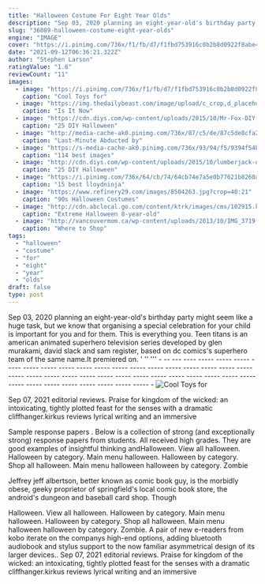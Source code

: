 ```yaml
---
title: "Halloween Costume For Eight Year Olds"
description: "Sep 03, 2020 planning an eight-year-old's birthday party might seem like a huge task, but we know that organising a special celebration for your child is important for you and for them. This is everything you"
slug: "36089-halloween-costume-eight-year-olds"
engine: "IMAGE"
cover: "https://i.pinimg.com/736x/f1/fb/d7/f1fbd753916c0b2b8d0922f8abe4afe7--kids-costumes-boys-boy-costumes.jpg"
date: "2021-09-12T06:36:21.322Z"
author: "Stephen Larson"
ratingValue: "1.6"
reviewCount: "11"
images:
  - image: "https://i.pinimg.com/736x/f1/fb/d7/f1fbd753916c0b2b8d0922f8abe4afe7--kids-costumes-boys-boy-costumes.jpg"
    caption: "Cool Toys for"
  - image: "https://img.thedailybeast.com/image/upload/c_crop,d_placeholder_euli9k,h_1440,w_2560,x_0,y_0/dpr_2.0/c_limit,w_740/fl_lossy,q_auto/v1492176505/articles/2015/09/29/is-it-now-slutoween-for-7-year-olds-really/150928-shire-kids-halloween-tease_iqjuuu"
    caption: "Is It Now"
  - image: "https://cdn.diys.com/wp-content/uploads/2015/10/Mr-Fox-DIY-Costume.jpg"
    caption: "25 DIY Halloween"
  - image: "http://media-cache-ak0.pinimg.com/736x/87/c5/de/87c5de8cfa2373f423c187530670ed76.jpg"
    caption: "Last-Minute Abducted by"
  - image: "https://s-media-cache-ak0.pinimg.com/736x/93/94/f5/9394f54bce7962530941904cb32ee454--vampire-kids-kid-halloween-costumes.jpg"
    caption: "114 best images"
  - image: "http://cdn.diys.com/wp-content/uploads/2015/10/lumberjack-diy-costume.jpg"
    caption: "25 DIY Halloween"
  - image: "https://i.pinimg.com/736x/64/cb/74/64cb74e7a5e0b77621b8260ad338a5d3--halloween-costumes-boys-ninja-costumes.jpg"
    caption: "15 best lloydninja"
  - image: "https://www.refinery29.com/images/8504263.jpg?crop=40:21"
    caption: "90s Halloween Costumes"
  - image: "http://cdn.abclocal.go.com/content/ktrk/images/cms/102915.ktrk-halloween-boy-18.jpg"
    caption: "Extreme Halloween 8-year-old"
  - image: "http://vancouvermom.ca/wp-content/uploads/2013/10/IMG_3719.jpg"
    caption: "Where to Shop"
tags:
  - "halloween"
  - "costume"
  - "for"
  - "eight"
  - "year"
  - "olds"
draft: false
type: post
---
```


Sep 03, 2020 planning an eight-year-old's birthday party might seem like a huge task, but we know that organising a special celebration for your child is important for you and for them. This is everything you. Teen titans is an american animated superhero television series developed by glen murakami, david slack and sam register, based on dc comics's superhero team of the same name.It premiered on. ' '' ''' - -- --- ---- ----- ----- ----- ----- ----- ----- ----- ----- ----- ----- ----- ----- ----- ----- ----- ----- ----- ----- ----- ----- ----- ----- ----- ----- ----- ----- ----- ----- ----- ----- ----- ----- ----- ----- ----- ----- ----- ----- ----- -
![Cool Toys for](https://i.pinimg.com/736x/f1/fb/d7/f1fbd753916c0b2b8d0922f8abe4afe7--kids-costumes-boys-boy-costumes.jpg "Cool Toys for")

Sep 07, 2021 editorial reviews. Praise for kingdom of the wicked: an intoxicating, tightly plotted feast for the senses with a dramatic cliffhanger.kirkus reviews lyrical writing and an immersive
<!--inArticleAds-->

<!--galleryOne-->

Sample response papers . Below is a collection of strong (and exceptionally strong) response papers from students. All received high grades. They are good examples of insightful thinking andHalloween. View all halloween. Halloween by category. Main menu halloween. Halloween by category. Shop all halloween. Main menu halloween halloween by category.  Zombie
<!--inArticleAds-->

<!--galleryTwo-->

Jeffrey jeff albertson, better known as comic book guy, is the morbidly obese, geeky proprietor of springfield's local comic book store, the android's dungeon and baseball card shop. Though
<!--galleryThree-->

Halloween. View all halloween. Halloween by category. Main menu halloween. Halloween by category. Shop all halloween. Main menu halloween halloween by category.  Zombie. A pair of new e-readers from kobo iterate on the companys high-end options, adding bluetooth audiobook and stylus support to the now familiar asymmetrical design of its larger devices.. Sep 07, 2021 editorial reviews. Praise for kingdom of the wicked: an intoxicating, tightly plotted feast for the senses with a dramatic cliffhanger.kirkus reviews lyrical writing and an immersive